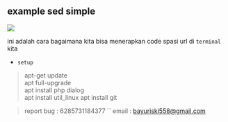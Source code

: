 ## example sed simple

[![](https://img.shields.io/github/repo-size/Bayu12345677/sed_space_uri)](https://github.com/Bayu12345677)

ini adalah cara bagaimana kita bisa menerapkan code spasi url di `terminal` kita

- `setup`
> apt-get update                              
> apt full-upgrade                             
> apt install php dialog                       
> apt install util_linux
> apt install git                              

> report bug : 6285731184377
``
> email : bayuriski558@gmail.com

